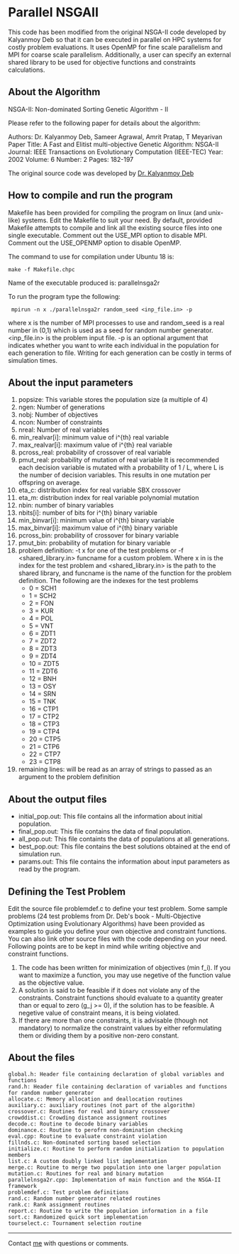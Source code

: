 Parallel NSGAII
========================================================================
This code has been modified from the original NSGA-II code 
developed by Kalyanmoy Deb so that it can be executed in parallel
on HPC systems for costly problem evaluations. It uses OpenMP for fine scale parallelism and MPI for coarse scale parallelism.
Additionally, a user can specify an external shared library to be used for objective functions and constraints 
calculations.


About the Algorithm
--------------------------------------------------------------------------
NSGA-II: Non-dominated Sorting Genetic Algorithm - II

Please refer to the following paper for details about the algorithm:

Authors: Dr. Kalyanmoy Deb, Sameer Agrawal, Amrit Pratap, T Meyarivan
Paper Title: A Fast and Elitist multi-objective Genetic Algorithm: NSGA-II
Journal: IEEE Transactions on Evolutionary Computation (IEEE-TEC)
Year: 2002
Volume: 6
Number: 2
Pages: 182-197

The original source code was developed by [Dr. Kalyanmoy Deb](http://www.iitk.ac.in/kangal)

How to compile and run the program
---------------------------------------------------------------------------
Makefile has been provided for compiling the program on linux (and unix-like)
systems. Edit the Makefile to suit your need. By default, provided Makefile
attempts to compile and link all the existing source files into one single
executable. Comment out the USE_MPI option to disable MPI. Comment out the USE_OPENMP option to disable OpenMP.

The command to use for compilation under Ubuntu 18 is:

	make -f Makefile.chpc

Name of the executable produced is: parallelnsga2r

To run the program type the following:
    
	 mpirun -n x ./parallelnsga2r random_seed <inp_file.in> -p


where x is the number of MPI processes to use and random_seed is a real number in (0,1) which is used as a seed for random number generator. <inp_file.in> is the problem input file. -p is an optional argument that indicates whether you want to write each individual in the population for each generation to file. Writing for each generation can be costly in terms of simulation times.

About the input parameters
---------------------------------------------------------------------------
1. popsize: This variable stores the population size (a multiple of 4)
2. ngen: Number of generations
3. nobj: Number of objectives
4. ncon: Number of constraints
5. nreal: Number of real variables
6. min_realvar[i]: minimum value of i^{th} real variable
7. max_realvar[i]: maximum value of i^{th} real variable
9. pcross_real: probability of crossover of real variable
10. pmut_real: probability of mutation of real variable It is recommended each decision variable is mutated with a probability of 1 / L, where L is the number of decision variables. This results in one mutation per offspring on average.
13. eta_c: distribution index for real variable SBX crossover
14. eta_m: distribution index for real variable polynomial mutation
15. nbin: number of binary variables
16. nbits[i]: number of bits for i^{th} binary variable
17. min_binvar[i]: minimum value of i^{th} binary variable
19. max_binvar[i]: maximum value of i^{th} binary variable
20. pcross_bin: probability of crossover for binary variable
21. pmut_bin: probability of mutation for binary variable
22. problem definition: -t x for one of the test problems or -f <shared_library.in> funcname for a custom problem. Where x in is the index for the test problem and  <shared_library.in> is the path to the shared library, and funcname is the name of the function for the problem definition. The following are the indexes for the test problems
    * 0 = SCH1
    * 1 = SCH2
    * 2 = FON
    * 3 = KUR
    * 4 = POL
    * 5 = VNT
    * 6 = ZDT1
    * 7 = ZDT2
    * 8 = ZDT3
    * 9 = ZDT4
    * 10 = ZDT5
    * 11 = ZDT6
    * 12 = BNH
    * 13 = OSY
    * 14 = SRN
    * 15 = TNK
    * 16 = CTP1
    * 17 = CTP2
    * 18 = CTP3
    * 19 = CTP4
    * 20 = CTP5
    * 21 = CTP6
    * 22 = CTP7
    * 23 = CTP8
23. remaining lines: will be read as an array of strings to passed as an argument to the problem definition

About the output files
---------------------------------------------------------------------------
* initial_pop.out: This file contains all the information about initial population.
* final_pop.out: This file contains the data of final population.
* all_pop.out: This file containts the data of populations at all generations.
* best_pop.out: This file contains the best solutions obtained at the end of simulation run.
* params.out: This file contains the information about input parameters as read by the program.

Defining the Test Problem
---------------------------------------------------------------------------
Edit the source file problemdef.c to define your test problem. Some sample
problems (24 test problems from Dr. Deb's book - Multi-Objective Optimization
using Evolutionary Algorithms) have been provided as examples to guide you
define your own objective and constraint functions. You can also link other
source files with the code depending on your need.
Following points are to be kept in mind while writing objective and constraint
functions.
1. The code has been written for minimization of objectives (min f_i). If you want to
maximize a function, you may use negetive of the function value as the objective value.
2. A solution is said to be feasible if it does not violate any of the constraints.
Constraint functions should evaluate to a quantity greater than or equal to zero
(g_j >= 0), if the solution has to be feasible. A negetive value of constraint means,
it is being violated.
3. If there are more than one constraints, it is advisable (though not mandatory)
to normalize the constraint values by either reformulating them or dividing them
by a positive non-zero constant.

About the files
---------------------------------------------------------------------------
    global.h: Header file containing declaration of global variables and functions
    rand.h: Header file containing declaration of variables and functions for random number generator
    allocate.c: Memory allocation and deallocation routines
    auxiliary.c: auxiliary routines (not part of the algorithm)
    crossover.c: Routines for real and binary crossover
    crowddist.c: Crowding distance assignment routines
    decode.c: Routine to decode binary variables
    dominance.c: Routine to perofrm non-domination checking
    eval.cpp: Routine to evaluate constraint violation
    fillnds.c: Non-dominated sorting based selection
    initialize.c: Routine to perform random initialization to population members
    list.c: A custom doubly linked list implementation
    merge.c: Routine to merge two population into one larger population
    mutation.c: Routines for real and binary mutation
    parallelnsga2r.cpp: Implementation of main function and the NSGA-II framework
    problemdef.c: Test problem definitions
    rand.c: Random number generator related routines
    rank.c: Rank assignment routines
    report.c: Routine to write the population information in a file
    sort.c: Randomized quick sort implementation
    tourselect.c: Tournament selection routine

---------------------------------------------------------------------------
Contact [me](caleb.buahin@usu.edu) with questions or comments.


[highlight.js]: http://softwaremaniacs.org/soft/highlight/en/
